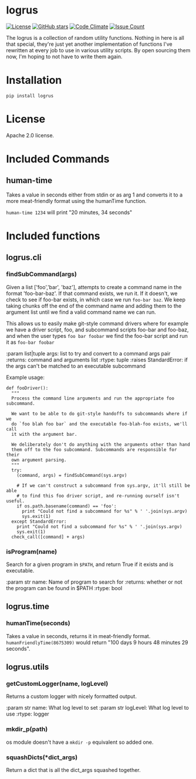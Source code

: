 # logrus

[![License](https://img.shields.io/badge/License-Apache%202.0-blue.svg)](https://opensource.org/licenses/Apache-2.0)
[![GitHub stars](https://img.shields.io/github/stars/unixorn/logrus.svg)](https://github.com/unixorn/logrus/stargazers)
[![Code Climate](https://codeclimate.com/github/unixorn/logrus/badges/gpa.svg)](https://codeclimate.com/github/unixorn/logrus)
[![Issue Count](https://codeclimate.com/github/unixorn/logrus/badges/issue_count.svg)](https://codeclimate.com/github/unixorn/logrus)


The logrus is a collection of random utility functions. Nothing in here
is all that special, they're just yet another implementation of functions
I've rewritten at every job to use in various utility scripts. By open
sourcing them now, I'm hoping to not have to write them again.

# Installation

`pip install logrus`

# License

Apache 2.0 license.

# Included Commands

## human-time

Takes a value in seconds either from stdin or as arg 1 and converts it to a more meat-friendly format using the humanTime function.

`human-time 1234` will print "20 minutes, 34 seconds"

# Included functions

## logrus.cli

### findSubCommand(args)

Given a list ['foo','bar', 'baz'], attempts to create a command name in the
format 'foo-bar-baz'. If that command exists, we run it. If it doesn't, we
check to see if foo-bar exists, in which case we run `foo-bar baz`. We keep
taking chunks off the end of the command name and adding them to the argument
list until we find a valid command name we can run.

This allows us to easily make git-style command drivers where for example we
have a driver script, foo, and subcommand scripts foo-bar and foo-baz, and when
the user types `foo bar foobar` we find the foo-bar script and run it as
`foo-bar foobar`

:param list|tuple args: list to try and convert to a command args pair
:returns: command and arguments list
:rtype: tuple
:raises StandardError: if the args can't be matched to an executable subcommand

Example usage:

```
def fooDriver():
  """
  Process the command line arguments and run the appropriate foo subcommand.

  We want to be able to do git-style handoffs to subcommands where if we
  do `foo blah foo bar` and the executable foo-blah-foo exists, we'll call
  it with the argument bar.

  We deliberately don't do anything with the arguments other than hand
  them off to the foo subcommand. Subcommands are responsible for their
  own argument parsing.
  """
  try:
    (command, args) = findSubCommand(sys.argv)

    # If we can't construct a subcommand from sys.argv, it'll still be able
    # to find this foo driver script, and re-running ourself isn't useful.
    if os.path.basename(command) == 'foo':
      print "Could not find a subcommand for %s" % ' '.join(sys.argv)
      sys.exit(1)
  except StandardError:
    print "Could not find a subcommand for %s" % ' '.join(sys.argv)
    sys.exit(1)
  check_call([command] + args)

```

### isProgram(name)

Search for a given program in `$PATH`, and return True if it exists and
is executable.

:param str name: Name of program to search for
:returns: whether or not the program can be found in $PATH
:rtype: bool

## logrus.time

### humanTime(seconds)

Takes a value in seconds, returns it in meat-friendly format. `humanFriendlyTime(8675309)` would return "100 days 9 hours 48 minutes 29 seconds".

## logrus.utils

### getCustomLogger(name, logLevel)

Returns a custom logger with nicely formatted output.

:param str name: What log level to set
:param str logLevel: What log level to use
:rtype: logger

### mkdir_p(path)

os module doesn't have a `mkdir -p` equivalent so added one.

### squashDicts(*dict_args)

Return a dict that is all the dict_args squashed together.
